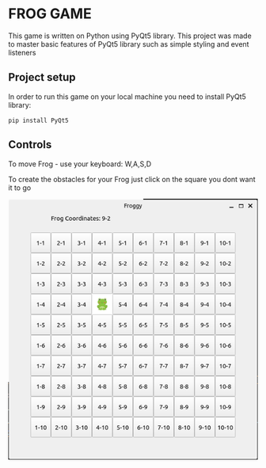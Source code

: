 # FROG GAME

This game is written on Python using PyQt5 library. This project was made to master basic features of PyQt5 library such as simple styling and event listeners

## Project setup

In order to run this game on your local machine you need to install PyQt5 library:

```
pip install PyQt5
```

## Controls

To move Frog - use your keyboard: W,A,S,D

To create the obstacles for your Frog just click on the square you dont want it to go 

<img src="Screenshot.png"/>

